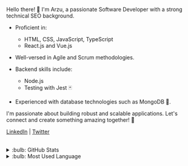 Hello there! 👋 I'm Arzu, a passionate Software Developer with a strong technical SEO background.

- Proficient in:
  - HTML, CSS, JavaScript, TypeScript
  - React.js and Vue.js

- Well-versed in Agile and Scrum methodologies.

- Backend skills include:
  - Node.js
  - Testing with Jest 🃏

- Experienced with database technologies such as MongoDB 🍃.

I'm passionate about building robust and scalable applications. Let's connect and create something amazing together! 🚀

[LinkedIn](https://www.linkedin.com/in/arzucaner/) | [Twitter](https://twitter.com/arzuguneycaner) 

 <br />
 <details>
 <summary>:bulb: GitHub Stats</summary>
 <img src="https://github-readme-stats.vercel.app/api?username=arzucaner&show_icons=true&theme=dracula">
 </details>
 
 <details>
 <summary>:bulb: Most Used Language</summary>
 <img src="https://github-readme-stats.vercel.app/api/top-langs/?username=arzucaner&layout=compact">
 </details>         
 
 
 
 
        
